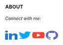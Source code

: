 ### ABOUT




<h6 align="left">Connect with me:</h6>
<p align="left">
<a href="https://linkedin.com/in/diogofernandesrj" target="blank"><img align="center" src="https://raw.githubusercontent.com/diogofrj/misc/main/images/Social/linked-in-alt.svg" alt="diogofernandesrj" height="30" width="40" /></a>
<a href="https://twitter.com/diogofrj" target="blank"><img align="center" src="https://raw.githubusercontent.com/diogofrj/misc/main/images/Social/twitter.svg" alt="diogofrj" height="30" width="40" /></a>
<a href="https://www.youtube.com/channel/UCONmyXIjGdFisliEe1nAw7g" target="blank"><img align="center" src="https://raw.githubusercontent.com/diogofrj/misc/main/images/Social/youtube.svg" alt="uconmyxijgdfisliee1naw7g" height="30" width="40" /></a>
<a href="https://github.com/diogofrj" target="blank"><img align="center" src="https://raw.githubusercontent.com/diogofrj/misc/main/images/Social/github.svg" alt="uconmyxijgdfisliee1naw7g" height="30" width="40" /></a>
</p><br>
